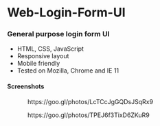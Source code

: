 # Web-Login-Form-UI

<h3>General purpose login form UI</h3>
<ul>
<li>HTML, CSS, JavaScript</li>
<li>Responsive layout</li>
<li>Mobile friendly</li>
<li>Tested on Mozilla, Chrome and IE 11</li>
</ul>

<h4>Screenshots</h4>
<ol>
<ul>https://goo.gl/photos/LcTCcJgGQDsJSqRx9</ul>
<ul>https://goo.gl/photos/TPEJ6f3TixD6ZKuR9</ul>
</ol>
